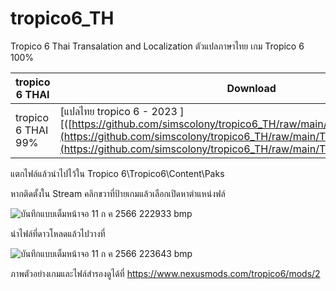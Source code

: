 # tropico6_TH
Tropico 6 Thai Transalation and Localization
ตัวแปลภาษาไทย เกม Tropico 6 100% 


 tropico 6 THAI| Download|รายละเอียด|
| ------------- | ------------- | ------------- |
|  tropico 6 THAI 99%| [แปลไทย tropico 6 - 2023 ][([https://github.com/simscolony/tropico6_TH/raw/main/Tropico6_THAI_3_P.pak](https://github.com/simscolony/tropico6_TH/raw/main/Tropico%206.pak))](https://github.com/simscolony/tropico6_TH/raw/main/Tropico%206.pak) |แปลไทย|

แตกไฟล์แล้วนำไปไว้ใน
Tropico 6\Tropico6\Content\Paks

หากติดตั้งใน Stream คลิกขวาที่ป้ายเกมแล้วเลือกเปิดหาตำแหน่งฟล์

![บันทึกแบบเต็มหน้าจอ 11 ก ค  2566 222933 bmp](https://github.com/simscolony/tropico6_TH/assets/13219372/71458ec5-80d4-45c8-8efa-19361ba338c4)

นำไฟล์ที่ดาวโหลดแล้วไปวางที่

![บันทึกแบบเต็มหน้าจอ 11 ก ค  2566 223643 bmp](https://github.com/simscolony/tropico6_TH/assets/13219372/daa121a3-7aa4-4a6c-a5cf-64689e4aa975)

ภาพตัวอย่างเกมและไฟล์สำรองดูได้ที่
https://www.nexusmods.com/tropico6/mods/2
